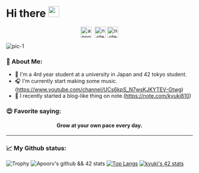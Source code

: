 # Hi there <img src="https://github.com/TheDudeThatCode/TheDudeThatCode/blob/master/Assets/Hi.gif" width="29px">
<p align="center">
<a href="https://twitter.com/yuuuki81" target="blank"><img align="center" src="https://cdn.jsdelivr.net/npm/simple-icons@3.0.1/icons/twitter.svg" alt="apoorv__tyagi" width="30" /></a>&nbsp;
<a href="https://note.com/kyuki810"><img align="center" alt="note" width="30px" src="https://simpleicons.org/icons/microsoftonenote.svg" /></a>
  <a href="https://www.youtube.com/channel/UCs6kpS_N7wsKJKYTEV-Gtwg"><img align="center" alt="note" width="30px" src="https://simpleicons.org/icons/youtube.svg" /></a>
</p>

![pic-1](https://camo.githubusercontent.com/992babdffd8c74a1502de375fbdf7e4d54773242/68747470733a2f2f6d656469612e67697068792e636f6d2f6d656469612f53576f536b4e36447854737a71494b4571762f67697068792e676966)

### 🤵 About Me:
+ 🏫 I'm a 4rd year student at a university in Japan and 42 tokyo student.
+ 🎧 I'm currently start making some music.(https://www.youtube.com/channel/UCs6kpS_N7wsKJKYTEV-Gtwg)
+ 📝 I recently started a blog-like thing on note.(https://note.com/kyuki810)

### 😍 Favorite saying:
<div style="text-align: center;">
<h4>Grow at your own pace every day.</h>
</div>

---
### 📈 My Github status:
![Trophy](https://github-profile-trophy.vercel.app/?username=yuki-katayama&theme=gruvbox&no-bg=true)
![Apoorv's github && 42 stats](https://github-readme-stats.vercel.app/api?username=yuki-katayama&show_icons=true&title_color=ffc857&icon_color=8ac926&text_color=daf7dc&bg_color=151515&hide=["stars"])
[![Top Langs](https://github-readme-stats.vercel.app/api/top-langs/?username=yuki-katayama&layout=compact&text_color=daf7dc&bg_color=151515)](https://github.com/anuraghazra/github-readme-stats)
[![kyuki's 42 stats](https://badge42.herokuapp.com/api/stats/kyuki?cursus=42cursus)](https://github.com/kyuki/badge42)
